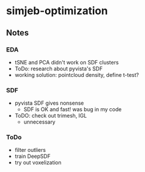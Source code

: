 # simjeb-optimization
## Notes
### EDA
- tSNE and PCA didn't work on SDF clusters
- ToDo: research about pyvista's SDF
- working solution: pointcloud density, define t-test?
### SDF
- pyvista SDF gives nonsense
  - SDF is OK and fast! was bug in my code
- ToDO: check out trimesh, IGL
  - unnecessary
 ### ToDo
 - filter outliers
 - train DeepSDF
 - try out voxelization
